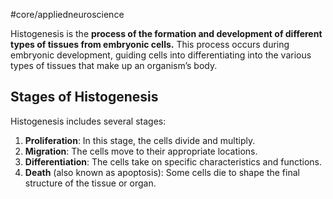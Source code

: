 #core/appliedneuroscience

Histogenesis is the **process of the formation and development of different types of tissues from embryonic cells.** This process occurs during embryonic development, guiding cells into differentiating into the various types of tissues that make up an organism’s body.

## Stages of Histogenesis

Histogenesis includes several stages:

1. **Proliferation**: In this stage, the cells divide and multiply.
2. **Migration**: The cells move to their appropriate locations.
3. **Differentiation**: The cells take on specific characteristics and functions.
4. **Death** (also known as apoptosis): Some cells die to shape the final structure of the tissue or organ.
